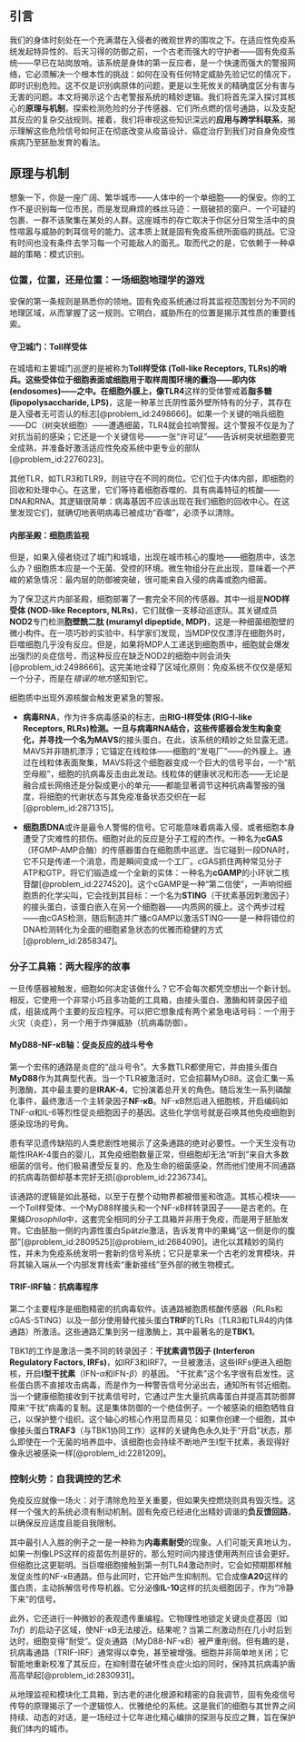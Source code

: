 ## 引言
我们的身体时刻处在一个充满潜在入侵者的微观世界的围攻之下。在适应性免疫系统发起特异性的、后天习得的防御之前，一个古老而强大的守护者——固有免疫系统——早已在站岗放哨。该系统是身体的第一反应者，是一个快速而强大的警报网络，它必须解决一个根本性的挑战：如何在没有任何特定威胁先验记忆的情况下，即时识别危险。这不仅是识别病原体的问题，更是以生死攸关的精确度区分有害与无害的问题。本文将揭示这个古老警报系统的精妙逻辑。我们将首先深入探讨其核心的**原理与机制**，探索检测危险的分子传感器、它们所点燃的信号通路，以及支配其反应的复杂交战规则。接着，我们将审视这些知识深远的**应用与跨学科联系**，揭示理解这些危险信号如何正在彻底改变从疫苗设计、癌症治疗到我们对自身免疫性疾病乃至胚胎发育的看法。

## 原理与机制

想象一下，你是一座广阔、繁华城市——人体中的一个单细胞——的保安。你的工作不是识别每一位市民，而是发现麻烦的蛛丝马迹：一扇破损的窗户、一个可疑的包裹、一群不该聚集在某处的人群。这座城市的存亡取决于你区分日常生活中的良性喧嚣与威胁的刺耳信号的能力。这本质上就是固有免疫系统所面临的挑战。它没有时间也没有条件去学习每一个可能敌人的面孔。取而代之的是，它依赖于一种卓越的策略：模式识别。

### 位置，位置，还是位置：一场细胞地理学的游戏

安保的第一条规则是熟悉你的领地。固有免疫系统通过将其监视范围划分为不同的地理区域，从而掌握了这一规则。它明白，威胁所在的位置是揭示其性质的重要线索。

#### 守卫城门：Toll样受体

在城墙和主要城门巡逻的是被称为**Toll样受体 (Toll-like Receptors, TLRs)**的哨兵。这些受体位于细胞表面或细胞用于取样周围环境的囊泡——即内体 (endosomes)——之中。在细胞外膜上，像**TLR4**这样的受体警戒着**脂多糖 (lipopolysaccharide, LPS)**，这是一种革兰氏阴性菌外壁所特有的分子，其存在是入侵者无可否认的标志[@problem_id:2498666]。如果一个关键的哨兵细胞——DC（树突状细胞）——遭遇细菌，TLR4就会拉响警报。这个警报不仅是为了对抗当前的感染；它还是一个关键信号——一张“许可证”——告诉树突状细胞要完全成熟，并准备好激活适应性免疫系统中更专业的部队[@problem_id:2276023]。

其他TLR，如TLR3和TLR9，则驻守在不同的岗位。它们位于内体内部，即细胞的回收和处理中心。在这里，它们等待着细胞吞噬的、具有病毒特征的核酸——DNA和RNA。其逻辑很简单：病毒基因不应该出现在我们细胞的回收中心。在这里发现它们，就确切地表明病毒已被成功“吞噬”，必须予以清除。

#### 内部圣殿：细胞质监视

但是，如果入侵者绕过了城门和城墙，出现在城市核心的腹地——细胞质中，该怎么办？细胞质本应是一个无菌、受控的环境。微生物组分在此出现，意味着一个严峻的紧急情况：最内层的防御被突破，很可能来自入侵的病毒或胞内细菌。

为了保卫这片内部圣殿，细胞部署了一套完全不同的传感器。其中一组是**NOD样受体 (NOD-like Receptors, NLRs)**，它们就像一支移动巡逻队。其关键成员**NOD2**专门检测**胞壁酰二肽 (muramyl dipeptide, MDP)**，这是一种细菌细胞壁的微小构件。在一项巧妙的实验中，科学家们发现，当MDP仅仅漂浮在细胞外时，巨噬细胞几乎没有反应。但是，如果将MDP人工递送到细胞质中，细胞就会爆发出强烈的炎症信号，而这种反应在缺乏NOD2的细胞中则会消失[@problem_id:2498666]。这完美地诠释了区域化原则：免疫系统不仅仅是感知一个分子，而是在*错误的地方*感知到它。

细胞质中出现外源核酸会触发更紧急的警报。
-   **病毒RNA**，作为许多病毒感染的标志，由**RIG-I样受体 (RIG-I-like Receptors, RLRs)**检测。一旦与病毒RNA结合，这些传感器会发生构象变化，并寻找一个名为**MAVS**的接头蛋白。在此，该系统的精妙之处显露无遗。MAVS并非随机漂浮；它锚定在线粒体——细胞的“发电厂”——的外膜上。通过在线粒体表面聚集，MAVS将这个细胞器变成一个巨大的信号平台，一个“航空母舰”，细胞的抗病毒反击由此发动。线粒体的健康状况和形态——无论是融合成长网络还是分裂成更小的单元——都能显著调节这种抗病毒警报的强度，将细胞的代谢状态与其免疫准备状态交织在一起[@problem_id:2871315]。

-   **细胞质DNA**或许是最令人警惕的信号。它可能意味着病毒入侵，或者细胞本身遭受了灾难性的损伤。细胞对此的反应是分子工程的杰作。一种名为**cGAS**（环GMP-AMP合酶）的传感器蛋白在细胞质中巡逻。当它碰到一段DNA时，它不只是传递一个消息，而是瞬间变成一个工厂。cGAS抓住两种常见分子ATP和GTP，将它们锻造成一个全新的实体：一种名为**cGAMP**的小环状二核苷酸[@problem_id:2274520]。这个cGAMP是一种“第二信使”，一声响彻细胞质的化学尖叫，它会找到其目标：一个名为**STING**（干扰素基因刺激因子）的接头蛋白，该蛋白嵌入在另一个细胞器——内质网的膜上。这个两步过程——由cGAS检测，随后制造并广播cGAMP以激活STING——是一种将错位的DNA检测转化为全面的细胞紧急状态的优雅而稳健的方式[@problem_id:2858347]。

### 分子工具箱：两大程序的故事

一旦传感器被触发，细胞如何决定该做什么？它不会每次都凭空想出一个新计划。相反，它使用一个非常小巧且多功能的工具箱，由接头蛋白、激酶和转录因子组成，组装成两个主要的反应程序。可以把它想象成有两个紧急电话号码：一个用于火灾（炎症），另一个用于炸弹威胁（抗病毒防御）。

#### MyD88-NF-κB轴：促炎反应的战斗号令

第一个宏伟的通路是炎症的“战斗号令”。大多数TLR都使用它，并由接头蛋白**MyD88**作为其典型代表。当一个TLR被激活时，它会招募MyD88。这会汇集一系列激酶，其中最主要的是**IRAK-4**，它扮演着总开关的角色。随后发生一系列磷酸化事件，最终激活一个主转录因子**NF-κB**。NF-κB然后进入细胞核，开启编码如TNF-$\alpha$和IL-6等烈性促炎细胞因子的基因。这些化学信号就是召唤其他免疫细胞到感染现场的号角。

患有罕见遗传缺陷的人类悲剧性地揭示了这条通路的绝对必要性。一个天生没有功能性IRAK-4蛋白的婴儿，其免疫细胞数量正常，但细胞却无法“听到”来自大多数细菌的信号。他们极易遭受反复的、危及生命的细菌感染，然而他们使用不同通路的抗病毒防御却基本完好无损[@problem_id:2236734]。

该通路的逻辑是如此基础，以至于在整个动物界都被借鉴和改造。其核心模块——一个Toll样受体、一个MyD88样接头和一个NF-κB样转录因子——是古老的。在果蝇*Drosophila*中，这套完全相同的分子工具箱并非用于免疫，而是用于胚胎发育。它由胚胎一侧的内源性蛋白Spätzle激活，告诉发育中的果蝇“这一侧是你的腹部”[@problem_id:2809525][@problem_id:2684090]。进化以其精妙的简约性，并未为免疫系统发明一套新的信号系统；它只是拿来一个古老的发育模块，并将其输入端从一个内部发育线索“重新接线”至外部的微生物模式。

#### TRIF-IRF轴：抗病毒程序

第二个主要程序是细胞精密的抗病毒软件。该通路被胞质核酸传感器（RLRs和cGAS-STING）以及一部分使用替代接头蛋白**TRIF**的TLRs（TLR3和TLR4的内体通路）所激活。这些通路汇集到另一组激酶上，其中最著名的是**TBK1**。

TBK1的工作是激活一类不同的转录因子：**干扰素调节因子 (Interferon Regulatory Factors, IRFs)**，如IRF3和IRF7。一旦被激活，这些IRFs便进入细胞核，开启**I型干扰素**（IFN-$\alpha$和IFN-$\beta$）的基因。 “干扰素”这个名字很有启发性。这些蛋白质不直接攻击病毒，而是作为一种警告信号分泌出去，通知所有邻近细胞。当一个健康细胞接收到干扰素信号时，它通过产生大量抗病毒蛋白并提高其防御屏障来“干扰”病毒的复制。这是集体防御的一个绝佳例子。一个被感染的细胞牺牲自己，以保护整个组织。这个轴心的核心作用显而易见：如果你创建一个细胞，其中像接头蛋白**TRAF3**（与TBK1协同工作）这样的关键角色永久处于“开启”状态，那么即使在一个无菌的培养皿中，该细胞也会持续不断地产生I型干扰素，表现得好像永远被感染一样[@problem_id:2281209]。

### 控制火势：自我调控的艺术

免疫反应就像一场火：对于清除危险至关重要，但如果失控燃烧则具有毁灭性。这样一个强大的系统必须有制动机制。固有免疫已经进化出精妙调谐的**负反馈回路**，以确保反应适度且能自我限制。

其中最引人入胜的例子之一是一种称为**内毒素耐受**的现象。人们可能天真地认为，如果一剂像LPS这样的疫苗佐剂是好的，那么短时间内接连使用两剂应该会更好。但细胞比这更聪明。当巨噬细胞接触到第一剂TLR4激动剂时，它会如预期那样触发促炎性的NF-κB通路。但与此同时，它开始产生抑制剂。它合成像**A20**这样的蛋白质，主动拆解信号传导机器。它分泌像**IL-10**这样的抗炎细胞因子，作为“冷静下来”的信号。

此外，它还进行一种微妙的表观遗传重编程。它物理性地锁定关键炎症基因（如*Tnf*）的启动子区域，使NF-κB无法接近。结果呢？当第二剂激动剂在几小时后到达时，细胞变得“耐受”。促炎通路（MyD88-NF-κB）被严重削弱。但有趣的是，抗病毒通路（TRIF-IRF）通常得以幸免，甚至被增强。细胞并非简单地关闭；它智能地重新校准了其反应，在抑制潜在破坏性炎症火焰的同时，保持其抗病毒护盾高高举起[@problem_id:2830931]。

从地理监视和模块化工具箱，到古老的进化根源和精密的自我调节，固有免疫信号传导的原理揭示了一个逻辑惊人、优雅绝伦的系统。这是我们的细胞与其世界之间持续、动态的对话，是一场经过十亿年进化精心编排的探测与反应之舞，旨在保护我们体内的城市。

